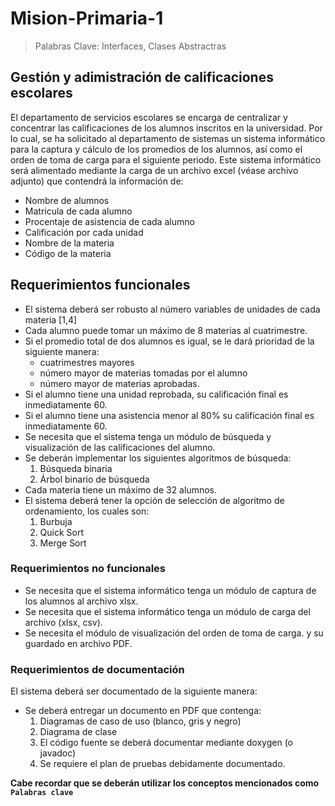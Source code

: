 # Mision-Primaria-1
  > Palabras Clave: Interfaces, Clases Abstractras
  
## Gestión y adimistración de calificaciones escolares

El departamento de servicios escolares se encarga de centralizar y concentrar las calificaciones de los
alumnos inscritos en la universidad. Por lo cual, se ha solicitado al departamento de sistemas un sistema
informático para la captura y cálculo de los promedios de los alumnos, así como el orden de toma de carga
para el siguiente periodo. Este sistema informático será alimentado mediante la carga de un archivo excel
(véase archivo adjunto) que contendrá la información de:

  * Nombre de alumnos
  * Matricula de cada alumno
  * Procentaje de asistencia de cada alumno
  * Calificación por cada unidad
  * Nombre de la materia
  * Código de la materia
  
## Requerimientos funcionales
  * El sistema deberá ser robusto al número variables de unidades de cada materia [1,4]
  * Cada alumno puede tomar un máximo de 8 materias al cuatrimestre.
  * Si el promedio total de dos alumnos es igual, se le dará prioridad de la siguiente manera:
    * cuatrimestres mayores
    * número mayor de materias tomadas por el alumno
    * número mayor de materias aprobadas.
  * Si el alumno tiene una unidad reprobada, su calificación final es inmediatamente 60.
  * Si el alumno tiene una asistencia menor al 80% su calificación final es inmediatamente 60.
  * Se necesita que el sistema tenga un módulo de búsqueda y visualización de las calificaciones del alumno.
  * Se deberán implementar los siguientes algoritmos de búsqueda:
    1. Búsqueda binaria
    1. Árbol binario de búsqueda
  * Cada materia tiene un máximo de 32 alumnos.
  * El sistema deberá tener la opción de selección de algoritmo de ordenamiento, los cuales son:
    1. Burbuja
    1. Quick Sort
    1. Merge Sort
    
### Requerimientos no funcionales
  * Se necesita que el sistema informático tenga un módulo de captura de los alumnos al archivo xlsx.
  * Se necesita que el sistema informático tenga un módulo de carga del archivo (xlsx, csv).
  * Se necesita el módulo de visualización del orden de toma de carga. y su guardado en archivo PDF.
  
### Requerimientos de documentación
El sistema deberá ser documentado de la siguiente manera:
  * Se deberá entregar un documento en PDF que contenga:
    1. Diagramas de caso de uso (blanco, gris y negro)
    1. Diagrama de clase
    1. El código fuente se deberá documentar mediante doxygen (o javadoc)
    1. Se requiere el plan de pruebas debidamente documentado.
    
    
**Cabe recordar que se deberán utilizar los conceptos mencionados como `Palabras clave`**

